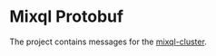 # Mixql Protobuf

The project contains messages for the [mixql-cluster](https://github.com/mixql/mixql-cluster).